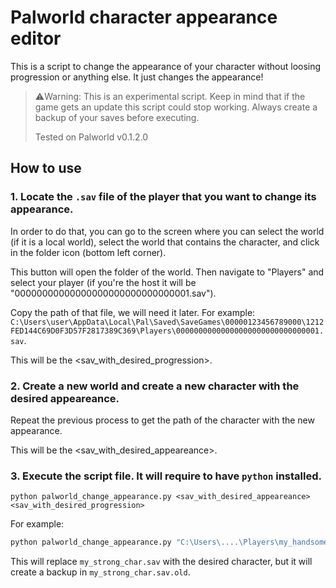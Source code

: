 # Palworld character appearance editor

This is a script to change the appearance of your character without loosing progression
or anything else. It just changes the appearance!

> ⚠️Warning: This is an experimental script. Keep in mind that if the game gets an update this script could stop working. Always create a backup of your saves before executing.
>
> Tested on Palworld v0.1.2.0

## How to use

### 1. Locate the `.sav` file of the player that you want to change its appearance.

In order to do that, you can go to the screen where you can select the world (if it is a local world), select the world that contains the character, and click in the folder icon (bottom left corner).

This button will open the folder of the world. Then navigate to "Players" and select your player (if you're the host it will be "00000000000000000000000000000001.sav").

Copy the path of that file, we will need it later. For example: `C:\Users\user\AppData\Local\Pal\Saved\SaveGames\00000123456789000\1212FED144C69D0F3D57F2817389C369\Players\00000000000000000000000000000001.sav`.

This will be the <sav_with_desired_progression>.


### 2. Create a new world and create a new character with the desired appeareance.

Repeat the previous process to get the path of the character with the new appearance.

This will be the <sav_with_desired_appeareance>.

### 3. Execute the script file. It will require to have `python` installed.

`python palworld_change_appearance.py <sav_with_desired_appeareance> <sav_with_desired_progression>`

For example:
```bash
python palworld_change_appearance.py "C:\Users\....\Players\my_handsome_char.sav" "C:\Users\....\Players\my_strong_char.sav"
```

This will replace `my_strong_char.sav` with the desired character, but it will create a backup in `my_strong_char.sav.old`.
